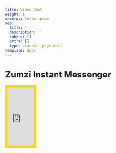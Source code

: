 ```yaml
---
title: Video Chat
weight: 1
excerpt: lorem-ipsum
seo:
  title: ''
  description: ''
  robots: []
  extra: []
  type: stackbit_page_meta
template: docs
---
```

# Zumzi Instant Messenger 



<iframe src="https://zumzi-chat-messenger.vercel.app/web/login.html" height="275px" width="17%" style="zoom:0.69; align-self:center;display:auto;display: block;border:12px solid gold;"> </iframe>

